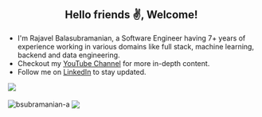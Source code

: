 <h2 align="center">Hello friends ✌️, Welcome!</h2>
<ul>
  <li>I'm Rajavel Balasubramanian, a Software Engineer having 7+ years of experience working in various domains like full stack, machine learning, backend and data engineering.</li>  
  <li>Checkout my <a href="https://www.youtube.com/@crtvecode">YouTube Channel</a> for more in-depth content.</li>
  <li>Follow me on <a href="https://www.linkedin.com/in/bsubbu/">LinkedIn</a> to stay updated.</li>
</ul>

&nbsp;![](https://komarev.com/ghpvc/?username=rajavelbala771980&color=brightgreen)
<p>&nbsp;<img align="center" src="https://github-readme-stats.vercel.app/api?username=rajavelbala771980&show_icons=true&locale=en&theme=react" alt="bsubramanian-a" />
<img align="center" src="https://github-readme-stats.vercel.app/api/top-langs/?username=rajavelbala771980&layout=compact&hide_border=true&&langs_count=10&show_icons=true&theme=react" />
</p>
